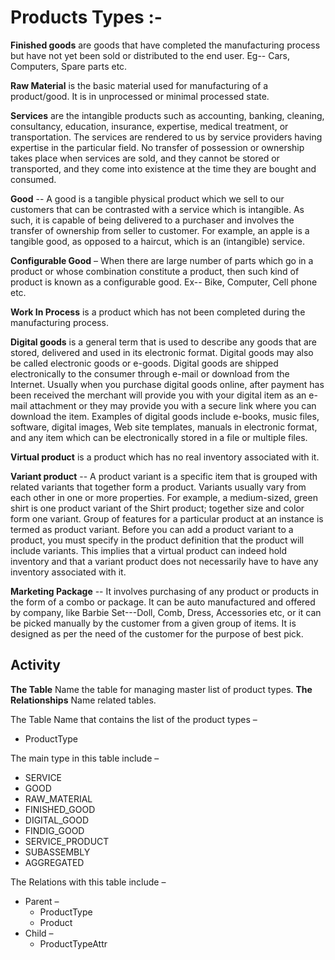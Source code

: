 # Products Types :-
**Finished goods**  are goods that have completed the manufacturing process but have not yet been sold or distributed to the end user. Eg-- Cars, Computers, Spare parts etc.

**Raw Material** is the basic material used for manufacturing of a product/good. It is in unprocessed or minimal processed state.

**Services** are the intangible products such as accounting, banking, cleaning, consultancy, education, insurance, expertise, medical treatment, or transportation. The services are rendered to us by service providers having expertise in the particular field. No transfer of possession or ownership takes place when services are sold, and they cannot be stored or transported, and they come into existence at the time they are bought and consumed.

**Good** -- A good is a tangible physical product which we sell to our customers that can be contrasted with a service which is intangible. As such, it is capable of being delivered to a purchaser and involves the transfer of ownership from seller to customer. For example, an apple is a tangible good, as opposed to a haircut, which is an (intangible) service.

**Configurable Good** – When there are large number of parts which go in a product or whose combination constitute a product, then such kind of product is known as a configurable good. Ex-- Bike, Computer, Cell phone etc.

**Work In Process** is a product which has not been completed during the manufacturing process. 

**Digital goods** is a general term that is used to describe any goods that are stored, delivered and used in its electronic format. Digital goods may also be called electronic goods or e-goods. Digital goods are shipped electronically to the consumer through e-mail or download from the Internet. Usually when you purchase digital goods online, after payment has been received the merchant will provide you with your digital item as an e-mail attachment or they may provide you with a secure link where you can download the item. Examples of digital goods include e-books, music files, software, digital images, Web site templates, manuals in electronic format, and any item which can be electronically stored in a file or multiple files.

**Virtual product** is a product which has no real inventory associated with it.

**Variant product** -- A product variant is a specific item that is grouped with related variants that together form a product. Variants usually vary from each other in one or more properties. For example, a medium-sized, green shirt is one product variant of the Shirt product; together size and color form one variant. Group of features for a particular product at an instance is termed as product variant. Before you can add a product variant to a product, you must specify in the product definition that the product will include variants. This implies that a virtual product can indeed hold inventory and that a variant product does not necessarily have to have any inventory associated with it.

**Marketing Package** -- It involves purchasing of any product or products in the form of a combo or package. It can be auto manufactured and offered by company, like Barbie Set---Doll, Comb, Dress, Accessories etc, or it can be picked manually by the customer from a given group of items. It is designed as per the need of the customer for the purpose of best pick. 


## Activity

**The Table** Name the table for managing master list of product types.
**The Relationships** Name related tables.

The Table Name that contains the list of the product types – 
- ProductType 

The main type in this table include – 
- SERVICE
- GOOD
- RAW_MATERIAL
- FINISHED_GOOD
- DIGITAL_GOOD
- FINDIG_GOOD
- SERVICE_PRODUCT
- SUBASSEMBLY
- AGGREGATED

The Relations with this table include –
- Parent –
    - ProductType
    - Product
- Child –
    - ProductTypeAttr
